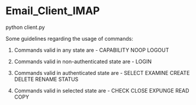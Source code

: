 # Email_Client_IMAP

python client.py

Some guidelines regarding the usage of commands:

1. Commands valid in any state are - 
      CAPABILITY      NOOP    LOGOUT

2. Commands valid in non-authenticated state are - 
      LOGIN
     
3.  Commands valid in authenticated state are -
      SELECT    EXAMINE   CREATE    DELETE    RENAME    STATUS
 
4. Commands valid in selected state are - 
      CHECK     CLOSE     EXPUNGE   READ     COPY

